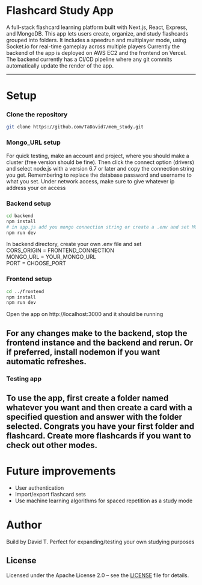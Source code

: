 # Flashcard Study App

A full-stack flashcard learning platform built with Next.js, React, Express, and MongoDB.
This app lets users create, organize, and study flashcards grouped into folders. It includes a speedrun and multiplayer mode, using Socket.io for real-time gameplay across multiple players
Currently the backend of the app is deployed on AWS EC2 and the frontend on Vercel. The backend currently has a CI/CD pipeline where any git commits automatically update the render of the app.

---

# Setup

### Clone the repository

``` bash
git clone https://github.com/TaDavid7/mem_study.git
```

### Mongo_URL setup

For quick testing, make an account and project, where you should make a cluster (free version should be fine). Then click the connect option (drivers) and select node.js with a version 6.7 or later and copy the connection string you get. Remembering to replace the database password and username to what you set. Under network access, make sure to give whatever ip address your on access 

### Backend setup
```bash
cd backend
npm install
# in app.js add you mongo connection string or create a .env and set MONGO_URL = your-mongodb-url
npm run dev
```
In backend directory, create your own .env file and set <br>
CORS_ORIGIN = FRONTEND_CONNECTION <br>
MONGO_URL = YOUR_MONGO_URL <br>
PORT = CHOOSE_PORT <br>


### Frontend setup
```bash
cd ../frontend
npm install
npm run dev
```

Open the app on http://localhost:3000 and it should be running

For any changes make to the backend, stop the frontend instance and the backend and rerun. Or if preferred, install nodemon if you want automatic refreshes.
---

### Testing app
To use the app, first create a folder named whatever you want and then create a card with a specified question and answer with the folder selected.
Congrats you have your first folder and flashcard. Create more flashcards if you want to check out other modes.
--- 
# Future improvements
- User authentication
- Import/export flashcard sets
- Use machine learning algorithms for spaced repetition as a study mode


# Author
Build by David T.
Perfect for expanding/testing your own studying purposes

## License
Licensed under the Apache License 2.0 – see the [LICENSE](LICENSE) file for details.



